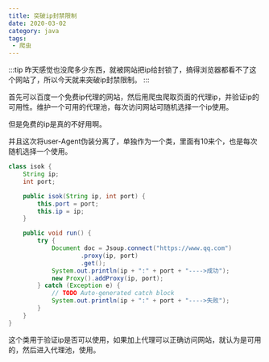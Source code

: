 ```yaml
---
title: 突破ip封禁限制
date: 2020-03-02
category: java
tags:
 - 爬虫
---
```


:::tip
昨天感觉也没爬多少东西，就被网站把ip给封锁了，搞得浏览器都看不了这个网站了，所以今天就来突破ip封禁限制。
:::

<!-- more -->

首先可以百度一个免费ip代理的网站，然后用爬虫爬取页面的代理ip，并验证ip的可用性。维护一个可用的代理池，每次访问网站可随机选择一个ip使用。

但是免费的ip是真的不好用啊。

并且这次将user-Agent伪装分离了，单独作为一个类，里面有10来个，也是每次随机选择一个使用。

```java
class isok {
	String ip;
	int port;

	public isok(String ip, int port) {
		this.port = port;
		this.ip = ip;
	}

	public void run() {
		try {
			Document doc = Jsoup.connect("https://www.qq.com")
					.proxy(ip, port)
					.get();
			System.out.println(ip + ":" + port + "---->成功");
			new Proxy().addProxy(ip, port);
		} catch (Exception e) {
			// TODO Auto-generated catch block
			System.out.println(ip + ":" + port + "---->失败");
		}
	}
}
```

这个类用于验证ip是否可以使用，如果加上代理可以正确访问网站，就认为是可用的，然后进入代理池，使用。